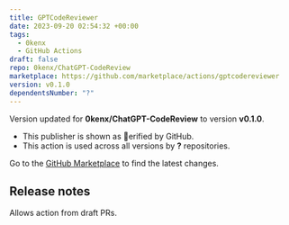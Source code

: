 ```yaml
---
title: GPTCodeReviewer
date: 2023-09-20 02:54:32 +00:00
tags:
  - 0kenx
  - GitHub Actions
draft: false
repo: 0kenx/ChatGPT-CodeReview
marketplace: https://github.com/marketplace/actions/gptcodereviewer
version: v0.1.0
dependentsNumber: "?"
---
```



Version updated for **0kenx/ChatGPT-CodeReview** to version **v0.1.0**.
- This publisher is shown as erified by GitHub.
- This action is used across all versions by **?** repositories.

Go to the [GitHub Marketplace](https://github.com/marketplace/actions/gptcodereviewer) to find the latest changes.

## Release notes

Allows action from draft PRs.
